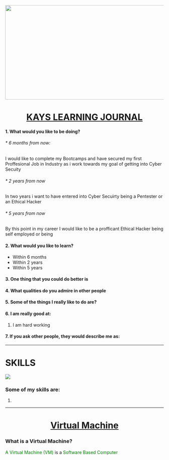 <img src="https://nicetoeat.net/wp-content/uploads/2021/05/careers.jpg" height=300 width=1000>

<div style="text-align: center;">
<h1><u>KAYS LEARNING JOURNAL</u></h1>
</div>

#### **1. What would you like to be doing?**

###### \* 6 months from now:

I would like to complete my Bootcamps and have secured my first Proffesional Job in Industry as i work towards my goal of getting into Cyber Secuity

###### \* 2 years from now

In two years i want to have entered into Cyber Secuirty being a Pentester or an Ethical Hacker

###### \* 5 years from now

By this point in my career I would like to be a profficant Ethical Hacker being self employed or being

#### **2. What would you like to learn?**

- Within 6 months
- Within 2 years
- Within 5 years

#### **3. One thing that you could do better is**

#### **4. What qualities do you admire in other people**

#### **5. Some of the things I really like to do are?**

#### 6. I am really good at:

1. I am hard working

#### **7. If you ask other people, they would describe me as:**

---

# SKILLS

<img src=https://www.ionos.co.uk/startupguide/fileadmin/StartupGuide/Schaubilder/soft-skills-categories.png>

### Some of my skills are:

1.

---

<div style="text-align: center;">
<h1><u>Virtual Machine</u></h1>
</div>

### What is a Virtual Machine?

<span style="color: green;">A Virtual Machine (VM) </span> is a <span style="color: green;"> Software Based Computer</span>
